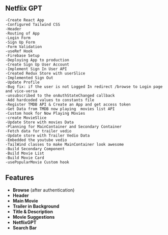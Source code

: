 ## Netflix GPT

    -Create React App
    -Configured Tailwind CSS
    -Header
    -Routing of App
    -Login Form
    -Sign Up Form
    -Form Validation 
    -useRef Hook
    -Firebase Setup
    -Deploying App to production
    -Create Sign Up User Account
    -Implement Sign In User API
    -Created Redux Store with userSlice
    -Implemented Sign Out
    -Update Profile
    -Bug fix: if the user is not Logged In redirect /browse to Login page and vice-versa
    -unsubscribed to the onAuthStateChanged callback
    -Add hardcoded values to constants file
    -Register TMDB API & Create an App and get access token
    -Get Data from TMDB now playing  movies list API
    -Custom hook for Now Playing Movies
    -create MovieSlice
    -Update Store with movies Data
    -Planning for MainContainer and Secondary Container
    -Fetch data for trailer vedio
    -Update store with Trailer Vedio Data
    -Embedded the youtube vedio
    -TailWind classes to make MainContainer look awesome
    -Build Secondary Component
    -Build Movie List
    -Build Movie Card
    -usePopularMovie Custom hook

## Features

- **Browse** (after authentication)
- **Header**
- **Main Movie**
- **Trailer in Background**
- **Title & Description**
- **Movie Suggestions**
- **NetflixGPT**
- **Search Bar**

